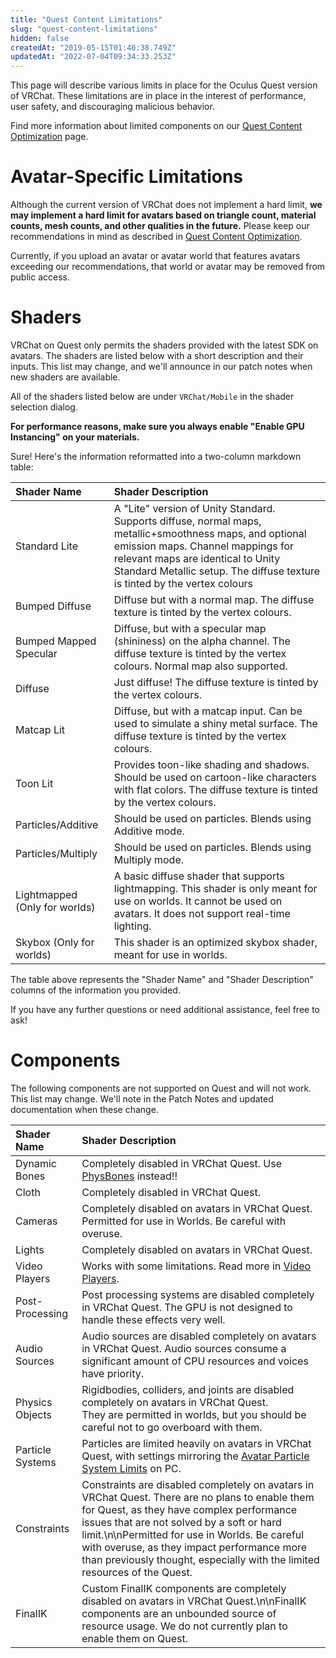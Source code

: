 ```yaml
---
title: "Quest Content Limitations"
slug: "quest-content-limitations"
hidden: false
createdAt: "2019-05-15T01:40:38.749Z"
updatedAt: "2022-07-04T09:34:33.253Z"
---
```

This page will describe various limits in place for the Oculus Quest version of VRChat. These limitations are in place in the interest of performance, user safety, and discouraging malicious behavior.

Find more information about limited components on our [Quest Content Optimization](/platforms/android/quest-content-optimization) page.
# Avatar-Specific Limitations
Although the current version of VRChat does not implement a hard limit, **we may implement a hard limit for avatars based on triangle count, material counts, mesh counts, and other qualities in the future.** Please keep our recommendations in mind as described in [Quest Content Optimization](/platforms/android/quest-content-optimization). 

Currently, if you upload an avatar or avatar world that features avatars exceeding our recommendations, that world or avatar may be removed from public access.
# Shaders
VRChat on Quest only permits the shaders provided with the latest SDK on avatars. The shaders are listed below with a short description and their inputs. This list may change, and we'll announce in our patch notes when new shaders are available.

All of the shaders listed below are under `VRChat/Mobile` in the shader selection dialog.

**For performance reasons, make sure you always enable "Enable GPU Instancing" on your materials.** 

Sure! Here's the information reformatted into a two-column markdown table:

| Shader Name                | Shader Description |
| :-- | :-- |
| Standard Lite              | A "Lite" version of Unity Standard. Supports diffuse, normal maps, metallic+smoothness maps, and optional emission maps. Channel mappings for relevant maps are identical to Unity Standard Metallic setup. The diffuse texture is tinted by the vertex colours |
| Bumped Diffuse             | Diffuse but with a normal map. The diffuse texture is tinted by the vertex colours.                                                                                                                                                                                 |
| Bumped Mapped Specular     | Diffuse, but with a specular map (shininess) on the alpha channel. The diffuse texture is tinted by the vertex colours. Normal map also supported.                                                                                                                |
| Diffuse                    | Just diffuse! The diffuse texture is tinted by the vertex colours.                                                                                                                                                                                                 |
| Matcap Lit                 | Diffuse, but with a matcap input. Can be used to simulate a shiny metal surface. The diffuse texture is tinted by the vertex colours.                                                                                                                               |
| Toon Lit                   | Provides toon-like shading and shadows. Should be used on cartoon-like characters with flat colors. The diffuse texture is tinted by the vertex colours.                                                                                                          |
| Particles/Additive         | Should be used on particles. Blends using Additive mode.                                                                                                                                                                                                             |
| Particles/Multiply         | Should be used on particles. Blends using Multiply mode.                                                                                                                                                                                                             |
| Lightmapped (Only for worlds) | A basic diffuse shader that supports lightmapping. This shader is only meant for use on worlds. It cannot be used on avatars. It does not support real-time lighting.                                                                                          |
| Skybox (Only for worlds)      | This shader is an optimized skybox shader, meant for use in worlds.                                                                                                                                                                                                    |

The table above represents the "Shader Name" and "Shader Description" columns of the information you provided.

If you have any further questions or need additional assistance, feel free to ask!

# Components

The following components are not supported on Quest and will not work. This list may change. We'll note in the Patch Notes and updated documentation when these change.

| Shader Name                | Shader Description |
| :-- | :-- |
| Dynamic Bones              | Completely disabled in VRChat Quest. Use [PhysBones](/avatars/avatar-dynamics/physbones) instead!! |
| Cloth                      | Completely disabled in VRChat Quest. |
| Cameras                    | Completely disabled on avatars in VRChat Quest. Permitted for use in Worlds. Be careful with overuse. |
| Lights                     | Completely disabled on avatars in VRChat Quest. |
| Video Players | Works with some limitations. Read more in [Video Players](/worlds/udon/video-players). |
| Post-Processing | Post processing systems are disabled completely in VRChat Quest. The GPU is not designed to handle these effects very well. |
| Audio Sources | Audio sources are disabled completely on avatars in VRChat Quest. Audio sources consume a significant amount of CPU resources and voices have priority. |
| Physics Objects | Rigidbodies, colliders, and joints are disabled completely on avatars in VRChat Quest. <br /> They are permitted in worlds, but you should be careful not to go overboard with them. |
| Particle Systems | Particles are limited heavily on avatars in VRChat Quest, with settings mirroring the [Avatar Particle System Limits](https://docs.vrchat.com/docs/avatar-particle-system-limits) on PC. |
| Constraints | Constraints are disabled completely on avatars in VRChat Quest. There are no plans to enable them for Quest, as they have complex performance issues that are not solved by a soft or hard limit.\n\nPermitted for use in Worlds. Be careful with overuse, as they impact performance more than previously thought, especially with the limited resources of the Quest. |
| FinalIK | Custom FinalIK components are completely disabled on avatars in VRChat Quest.\n\nFinalIK components are an unbounded source of resource usage. We do not currently plan to enable them on Quest. |